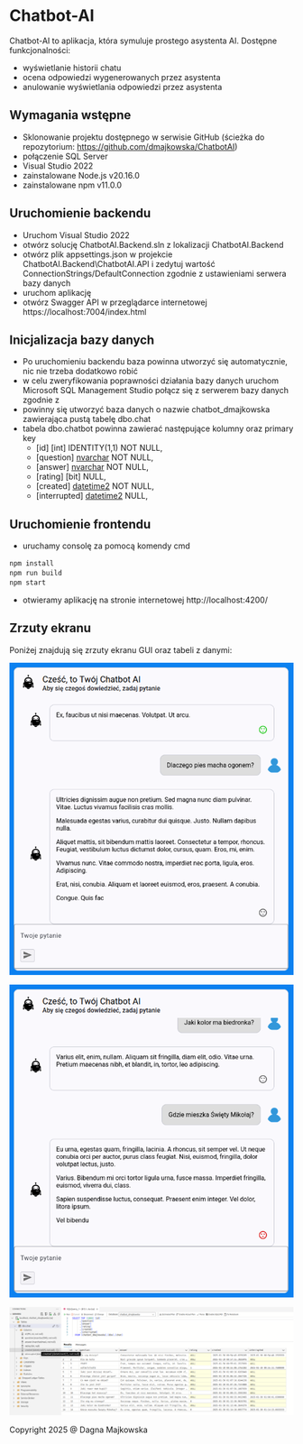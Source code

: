 # Chatbot-AI

Chatbot-AI to aplikacja, która symuluje prostego asystenta AI. Dostępne funkcjonalności:
* wyświetlanie historii chatu
* ocena odpowiedzi wygenerowanych przez asystenta
* anulowanie wyświetlania odpowiedzi przez asystenta

## Wymagania wstępne

* Sklonowanie projektu dostępnego w serwisie GitHub (ścieżka do repozytorium: https://github.com/dmajkowska/ChatbotAI)
* połączenie SQL Server 
* Visual Studio 2022
* zainstalowane Node.js v20.16.0
* zainstalowane npm v11.0.0


## Uruchomienie backendu

* Uruchom Visual Studio 2022
* otwórz solucję ChatbotAI.Backend.sln z lokalizacji  ChatbotAI.Backend
* otwórz plik appsettings.json w projekcie ChatbotAI.Backend\ChatbotAI.API i zedytuj wartość ConnectionStrings/DefaultConnection zgodnie z ustawieniami serwera bazy danych
* uruchom aplikację
* otwórz Swagger API w przeglądarce internetowej https://localhost:7004/index.html

## Inicjalizacja bazy danych

* Po uruchomieniu backendu baza powinna utworzyć się automatycznie, nic nie trzeba dodatkowo robić
* w celu zweryfikowania poprawności działania bazy danych uruchom Microsoft SQL Management Studio połącz się z serwerem bazy danych zgodnie z 
* powinny się utworzyć baza danych o nazwie chatbot_dmajkowska zawierająca pustą tabelę dbo.chat
* tabela dbo.chatbot powinna zawierać następujące kolumny oraz primary key 
  * [id] [int] IDENTITY(1,1) NOT NULL,
  * [question] [nvarchar](500) NOT NULL,
  * [answer] [nvarchar](max) NOT NULL,
  * [rating] [bit] NULL,
  * [created] [datetime2](7) NOT NULL,
  * [interrupted] [datetime2](7) NULL,

## Uruchomienie frontendu

* uruchamy consolę za pomocą komendy cmd
```bash
npm install
npm run build
npm start
```
* otwieramy aplikację na stronie internetowej http://localhost:4200/

## Zrzuty ekranu

Poniżej znajdują się zrzuty ekranu GUI oraz tabeli z danymi:

![Widok okna głównego](screenshots/chat.png)

![Ocena odpowiedzi](screenshots/rating.png)

![Widok danych w Sql Server Management Studio](screenshots/db.png)

Copyright 2025 @ Dagna Majkowska



